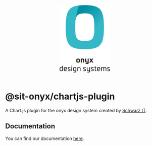 <div align="center">
  <picture>
    <source media="(prefers-color-scheme: dark)" srcset="https://raw.githubusercontent.com/SchwarzIT/onyx/main/.github/onyx-logo-light.svg">
    <source media="(prefers-color-scheme: light)" srcset="https://raw.githubusercontent.com/SchwarzIT/onyx/main/.github/onyx-logo-dark.svg">
    <img alt="onyx logo" src="https://raw.githubusercontent.com/SchwarzIT/onyx/main/.github/onyx-logo-dark.svg" width="160px">
  </picture>
</div>

<br>

# @sit-onyx/chartjs-plugin

A Chart.js plugin for the onyx design system created by [Schwarz IT](https://it.schwarz).

## Documentation

You can find our documentation [here](https://onyx.schwarz/development/packages/chartjs-plugin.html).
